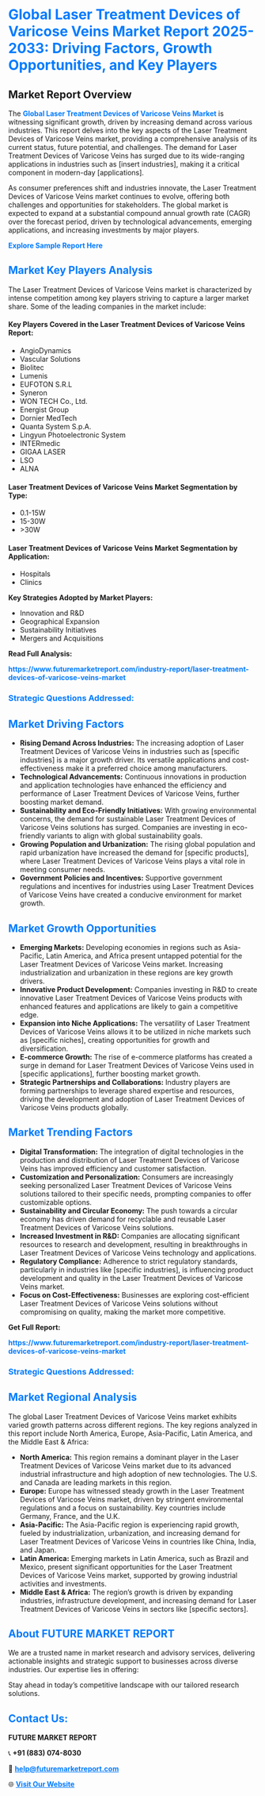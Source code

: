 <h1 style="color: #007BFF;">Global Laser Treatment Devices of Varicose Veins Market Report 2025-2033: Driving Factors, Growth Opportunities, and Key Players</h1>

<section id="overview">
<h2>Market Report Overview</h2>
<p>The <a href="https://www.futuremarketreport.com/industry-report/laser-treatment-devices-of-varicose-veins-market" style="color: #007BFF; text-decoration: none;"><strong>Global Laser Treatment Devices of Varicose Veins Market</strong></a> is witnessing significant growth, driven by increasing demand across various industries. This report delves into the key aspects of the Laser Treatment Devices of Varicose Veins market, providing a comprehensive analysis of its current status, future potential, and challenges. The demand for Laser Treatment Devices of Varicose Veins has surged due to its wide-ranging applications in industries such as [insert industries], making it a critical component in modern-day [applications].</p>
<p>As consumer preferences shift and industries innovate, the Laser Treatment Devices of Varicose Veins market continues to evolve, offering both challenges and opportunities for stakeholders. The global market is expected to expand at a substantial compound annual growth rate (CAGR) over the forecast period, driven by technological advancements, emerging applications, and increasing investments by major players.</p>
</section>

<section id="overview">
<p><a href="https://www.futuremarketreport.com/request-sample/reportId=80237" style="color: #007BFF; text-decoration: none;"><strong>Explore Sample Report Here</strong></a></p>
</section>

<section id="key-players">
<h2 style="color: #007BFF;">Market Key Players Analysis</h2>
<p>The Laser Treatment Devices of Varicose Veins market is characterized by intense competition among key players striving to capture a larger market share. Some of the leading companies in the market include:</p>
<h4>Key Players Covered in the Laser Treatment Devices of Varicose Veins Report:</h4>
<ul><li>AngioDynamics</li><li>Vascular Solutions</li><li>Biolitec</li><li>Lumenis</li><li>EUFOTON S.R.L</li><li>Syneron</li><li>WON TECH Co., Ltd.</li><li>Energist Group</li><li>Dornier MedTech</li><li>Quanta System S.p.A.</li><li>Lingyun Photoelectronic System</li><li>INTERmedic</li><li>GIGAA LASER</li><li>LSO</li><li>ALNA</li></ul>
<h4>Laser Treatment Devices of Varicose Veins Market Segmentation by Type:</h4>
<ul><li>0.1-15W</li><li>15-30W</li><li>&gt;30W</li></ul>

<h4>Laser Treatment Devices of Varicose Veins Market Segmentation by Application:</h4>
<ul><li>Hospitals</li><li>Clinics</li></ul>
<p><strong>Key Strategies Adopted by Market Players:</strong></p>
<ul>
<li>Innovation and R&D</li>
<li>Geographical Expansion</li>
<li>Sustainability Initiatives</li>
<li>Mergers and Acquisitions</li>
</ul>
</section>

<section>
<p><strong>Read Full Analysis: </strong></p><a href="https://www.futuremarketreport.com/industry-report/laser-treatment-devices-of-varicose-veins-market" style="color: #007BFF; text-decoration: none;"><strong>https://www.futuremarketreport.com/industry-report/laser-treatment-devices-of-varicose-veins-market</strong></a>
<h3 style="color: #007BFF;">Strategic Questions Addressed:</h3>
</section>

<section id="driving-factors">
<h2 style="color: #007BFF;">Market Driving Factors</h2>
<ul>
<li><strong>Rising Demand Across Industries:</strong> The increasing adoption of Laser Treatment Devices of Varicose Veins in industries such as [specific industries] is a major growth driver. Its versatile applications and cost-effectiveness make it a preferred choice among manufacturers.</li>
<li><strong>Technological Advancements:</strong> Continuous innovations in production and application technologies have enhanced the efficiency and performance of Laser Treatment Devices of Varicose Veins, further boosting market demand.</li>
<li><strong>Sustainability and Eco-Friendly Initiatives:</strong> With growing environmental concerns, the demand for sustainable Laser Treatment Devices of Varicose Veins solutions has surged. Companies are investing in eco-friendly variants to align with global sustainability goals.</li>
<li><strong>Growing Population and Urbanization:</strong> The rising global population and rapid urbanization have increased the demand for [specific products], where Laser Treatment Devices of Varicose Veins plays a vital role in meeting consumer needs.</li>
<li><strong>Government Policies and Incentives:</strong> Supportive government regulations and incentives for industries using Laser Treatment Devices of Varicose Veins have created a conducive environment for market growth.</li>
</ul>
</section>

<section id="growth-opportunities">
<h2 style="color: #007BFF;">Market Growth Opportunities</h2>
<ul>
<li><strong>Emerging Markets:</strong> Developing economies in regions such as Asia-Pacific, Latin America, and Africa present untapped potential for the Laser Treatment Devices of Varicose Veins market. Increasing industrialization and urbanization in these regions are key growth drivers.</li>
<li><strong>Innovative Product Development:</strong> Companies investing in R&D to create innovative Laser Treatment Devices of Varicose Veins products with enhanced features and applications are likely to gain a competitive edge.</li>
<li><strong>Expansion into Niche Applications:</strong> The versatility of Laser Treatment Devices of Varicose Veins allows it to be utilized in niche markets such as [specific niches], creating opportunities for growth and diversification.</li>
<li><strong>E-commerce Growth:</strong> The rise of e-commerce platforms has created a surge in demand for Laser Treatment Devices of Varicose Veins used in [specific applications], further boosting market growth.</li>
<li><strong>Strategic Partnerships and Collaborations:</strong> Industry players are forming partnerships to leverage shared expertise and resources, driving the development and adoption of Laser Treatment Devices of Varicose Veins products globally.</li>
</ul>
</section>

<section id="trending-factors">
<h2 style="color: #007BFF;">Market Trending Factors</h2>
<ul>
<li><strong>Digital Transformation:</strong> The integration of digital technologies in the production and distribution of Laser Treatment Devices of Varicose Veins has improved efficiency and customer satisfaction.</li>
<li><strong>Customization and Personalization:</strong> Consumers are increasingly seeking personalized Laser Treatment Devices of Varicose Veins solutions tailored to their specific needs, prompting companies to offer customizable options.</li>
<li><strong>Sustainability and Circular Economy:</strong> The push towards a circular economy has driven demand for recyclable and reusable Laser Treatment Devices of Varicose Veins solutions.</li>
<li><strong>Increased Investment in R&D:</strong> Companies are allocating significant resources to research and development, resulting in breakthroughs in Laser Treatment Devices of Varicose Veins technology and applications.</li>
<li><strong>Regulatory Compliance:</strong> Adherence to strict regulatory standards, particularly in industries like [specific industries], is influencing product development and quality in the Laser Treatment Devices of Varicose Veins market.</li>
<li><strong>Focus on Cost-Effectiveness:</strong> Businesses are exploring cost-efficient Laser Treatment Devices of Varicose Veins solutions without compromising on quality, making the market more competitive.</li>
</ul>
</section>

<section>
<p><strong>Get Full Report: </strong></p><a href="https://www.futuremarketreport.com/industry-report/laser-treatment-devices-of-varicose-veins-market" style="color: #007BFF; text-decoration: none;"><strong>https://www.futuremarketreport.com/industry-report/laser-treatment-devices-of-varicose-veins-market</strong></a>
<h3 style="color: #007BFF;">Strategic Questions Addressed:</h3>
</section>


<section id="regional-analysis">
<h2 style="color: #007BFF;">Market Regional Analysis</h2>
<p>The global Laser Treatment Devices of Varicose Veins market exhibits varied growth patterns across different regions. The key regions analyzed in this report include North America, Europe, Asia-Pacific, Latin America, and the Middle East & Africa:</p>
<ul>
<li><strong>North America:</strong> This region remains a dominant player in the Laser Treatment Devices of Varicose Veins market due to its advanced industrial infrastructure and high adoption of new technologies. The U.S. and Canada are leading markets in this region.</li>
<li><strong>Europe:</strong> Europe has witnessed steady growth in the Laser Treatment Devices of Varicose Veins market, driven by stringent environmental regulations and a focus on sustainability. Key countries include Germany, France, and the U.K.</li>
<li><strong>Asia-Pacific:</strong> The Asia-Pacific region is experiencing rapid growth, fueled by industrialization, urbanization, and increasing demand for Laser Treatment Devices of Varicose Veins in countries like China, India, and Japan.</li>
<li><strong>Latin America:</strong> Emerging markets in Latin America, such as Brazil and Mexico, present significant opportunities for the Laser Treatment Devices of Varicose Veins market, supported by growing industrial activities and investments.</li>
<li><strong>Middle East & Africa:</strong> The region’s growth is driven by expanding industries, infrastructure development, and increasing demand for Laser Treatment Devices of Varicose Veins in sectors like [specific sectors].</li>
</ul>
</section>

<footer>
<h2 style="color: #007BFF;">About FUTURE MARKET REPORT</h2>
<p>We are a trusted name in market research and advisory services, delivering actionable insights and strategic support to businesses across diverse industries. Our expertise lies in offering:</p>

<p>Stay ahead in today’s competitive landscape with our tailored research solutions.</p>

<h2 style="color: #007BFF;">Contact Us:</h2>
<p><strong>FUTURE MARKET REPORT</strong></p>
<p>📞 <strong>+91 (883) 074-8030</strong></p>
<p>📧 <strong><a href="mailto:help@futuremarketreport.com" style="color: #007BFF;">help@futuremarketreport.com</a></strong></p>
<p>🌐 <strong><a href="https://www.futuremarketreport.com/" style="color: #007BFF;">Visit Our Website</a></strong></p>
</footer>